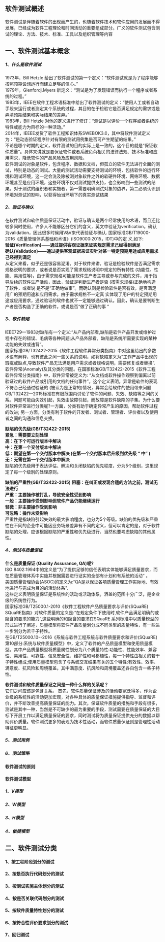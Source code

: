 ## 软件测试概述

软件测试是伴随着软件的出现而产生的，也随着软件技术和软件应用的发展而不得发展，已经成为软件工程理论和时间活动的重要组成部分。广义的软件测试包含测试的理论、方法、技术、标准、工具以及组织管理等内容

## 一、软件测试基本概念
##### 1、什么是软件测试
1973年，Bill Hetzle 给出了软件测试的第一个定义：“软件测试就是为了程序能够按照预期设想运行而建立足够的信心。”  
1979年，Glenfordj.Myers 新定义：“测试是为了发现错误而执行一个程序或者系统的过程。”  
1983年，IEEE在软件工程术语标准中给出了软件测试的定义：“使用人工或者自动手段来运行或者测定某个系统的过程，其目的在于检验它是否满足规定的需求或是弄清预期结果和实际结果的差异。”  
1983年，Bill Hetzle 对他的定义进行了修订：“测试是以评价一个程序或者系统的特性或能力为目标的一种活动。”  
2014年，IEEEE发货了软件工程知识体系SWEBOK3.0，其中将软件测试定义为：“是动态验证程序针对有限的测试用例集是否可产生期望的结果。”  
不论是哪个时期的定义，软件测试的目的实际上是一致的，这个目的就是“保证软件质量”。具体来讲就是要保证软件或者系统负荷相关的法律法规、技术标准和应用需求，降低软件的产品风险及应用风险。  
软件测试的对象是软件，包含程序、数据和文档，但孤立的软件无法进行全面的测试，特别是动态的测试。大量的测试活动需要支持测试的环境，包括软件的运行环境和测试环境，这一定会洗及除被测对象软件之外的软硬件环境、网络环境、数据环境甚至是应用环境，这些环境不仅对测试提供支持，也会影响到一些测试的结果。对于测试的组织者和实施者，第一需要明确测试对象的边界，第二必须认识到环境对测试的影响，以获得怡当环境下的真实测试结果  
##### 2、验证与确认
在软件测试和软件质量保证活动中，验证与确认是两个经常使用的术语，而且还比较多同时使用，许多人不能够区分它们的含义，英文中验证为verification，确认为validation，因此很多时候用V&V来代表验证与确认.
国家标准GB/T19000-2016《质量管理体系基础和术语》(ISO9000:2015，IDT)中的定 义,如下:  
**验证(Verification)——通过提供客观证据来证实规定需求己经得到满足**  
**确认(Validation)——通过提供客观证据来证实针对某一特定预期用途或应用需求己经得到满足**  
从定义来看，似乎还是很容易泥淆。对于软件来讲，验证是检验软件是否满足需求规格说明的要求，或者说是否实现了需求规格说明中规定的所有特性 (功能性、性能、易用性等)，由于需求规格可能是软件生产者主导或参与完成的文件，用于指导后续的软件生产活动，因此，验证是判断生产者是否 (按需求规格)正确地构造了软件，或者说 是不是“正确地做事”。而确认则是检验软件是否有效，是否满足用广的预期用途和应用需求。由于需求规格不一定真 实体现了用户的特定预期用途或应用要求，通过验证的软件也就不一定能够通过确认。因此，确认是要判断生产者是否构造了正确的软件，或说是否“做了正确的事 ” 
##### 3、软件缺陷
 IEEE729—1983对缺陷有一个定义:“从产品内部看,缺陷是软件产品开发或维护过程中存在的错误、毛病等各种问题;从产品外部看，缺陷是系统所需要实现的某种功能的失效或违背”。  
 国家标准GB/T32422-2015《软件工程软件异常分类指南》中对这里给出的多数术语有解释，也有彼此之问一些关系的说明，如将缺陷定义为“工作产品中出现的瑕疵或缺点,导致软件产品无法满足用户需求或者规格说明，需要修复或者替换”.  
 软件异常(Anomaly)及其分类的问题。在国家标准GB/T32422-2015《软件工程软件异常分类指南》中，软件异常被定义为: “从文档或软件操作观察到偏离以前验证过的软件产品或引用的文档的任何事件”。这个定义表明，异常是软件的表现不符合己经通过验证的 (被认为是正常的)情况，异常会给软件的使用带来问题  
 GB/T32422—2015标准在有限范围内讨论了软件的问题、失效、缺陷等之间的关系。问题可能由失效引起，失效由故障引起，而故障是软件缺陷的子集。为什么要对软件异常进行分类呢?一方面，分类有助于确定异常产生的原因，帮助软件过程的改进; 另一方面，分类有利于软件的开发者、测试者、管理者、评价者以及使用者之间的沟通和信息交换。 

**缺陷的优先级(GB/T32422-2015)**    
 **紧急：需要要立刻处理**  
 **高：在下个可运行版本中解决**   
 **中：在第一个交付版本中解决**   
 **低：期望在第一个交付版本中解决 (在第一个交付版本后升级到优先级 “ 中” )**   
 **无：无需在第一个交付版本中解决**   
缺陷的优先级用于表达评估、解决和关闭缺陷的优先程度，分为5个级别，这里规定了每一个级别的处理原则。  

 **缺陷的严重性(GB/T32422-2015)** 
 **阻塞：在纠正或发现合适的方法之前，测试无法进行**  
 **严重：主要操作被打乱，导致安全性受到影响**  
 **一般：主要操作受到影响但软件产品仍能继续运行**  
 **轻微：非主要操作受到影响**  
 **可忽略：操作未受影响**  
 严重性是指缺陷引起失效的最大影响程度，也分为5个等级。缺陷的优先级和严重性在不同的企业中可能因业务场景差异有不同的定义，但可以肯定的是，对于软件缺陷的处理，应该根据缺陷的严重性和优先级进行，当然也要考虑缺陷的其他属性。
##### 4、测试与质量保证
**什么是质量保证 (Quality Assurance, QA)呢?**  
ISO 8402:1994中的定义是“为了提供足够的信任表明实体能够满足质量要求，而在质量管理体系中实施并根据需要进行证实的全部有计划和有系统的活动” 。  
美国质量管理协会(ASOC)的定义为:“QA是以保证各项质量管理工作实际地、有效地进行与完成为目的的活动体系".  
这些定义表明质量保证是系统性的活动或活动体系，酒盖的范围十分广泛，是企业级的系统性行为。  
国家标准GB/T25000.1-2010《软件工程软件产品质量要求与评价(SQuaRE) SQuaRE指南》对软件质量的定义是:“在规定条件下使用时,软件产品满足明确的或隐含的要求的能力”,这些明确的和隐含的要求在SQuaRE 系列标准中以质量模型的形式进行了阐述，质量模型将软件产品质量划分成不同类型的质量特性，有一些进一步划分为若千子特性。  
在GB/T25000.10--2016《系统与软件工程系统与软件质量要求和评价(SQuaRE)第10部分:系统与软件质量模型》中，定义了软件的产品质量模型和使用质量模型。其中产品质量模型将质量属性划分为八个质量特性:功能性、性能效率、兼容性、易用性、可靠性、信息安全性、维护性和可移植性，每一个特性由相关的若干子特性组成;使用质量模型包含了与系统交互结果有关的五个特性:有效性、效率、满意度、抗风险和周境覆盖，其中满意度、抗风险和周境覆盖还各自包含一些子特性。  

**软件测试和软件质量保证之间是一种什么样的关系呢？**  
它们之间应该是包含关系。
首先，软件质量保证涉及的活动要宽泛得多，作为企业级的系统性的活动更加宏观，对各种具体的质量保证措施提供指导、监督和评价，并不断改善提高质量保证的能力。其次，保证软件质量的措施和手段有很多，测试是其中一种，当然是不可缺少的最为重要的手段，测试需要在质量保证的大目标下开展工作以满足质量保证的要求，同时测试将为质量保证提供充分的数据以帮助评价质量。软件测试更多的表现为技术性活动，而软件质量保证则是管理性活动特征更明显。    
##### 5、测试用例
##### 6、测试策略
#### 软件测试的原则
#### 软件测试模型
##### 1、V模型
##### 2、W模型
##### 3、H模型
##### 4、敏捷模型


## 二、软件测试分类
#### 1、按工程阶段划分的测试
#### 2、按是否执行代码划分的测试
#### 3、按测试实施主体划分的测试
#### 4、按是否关联代码划分的测试
#### 5、按软件质量特性划分的测试
#### 6、按符合性评价要求划分的测试
#### 7、回归测试



